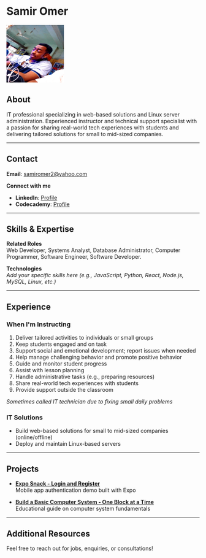 # Samir Omer

<img src="images/20190711_012102.jpg" alt="Profile photo" title="Profile photo" style="display:inline-block;margin:0 auto;width:150px;height:150px" />

## About

IT professional specializing in web-based solutions and Linux server administration. Experienced instructor and technical support specialist with a passion for sharing real-world tech experiences with students and delivering tailored solutions for small to mid-sized companies.

---

## Contact

**Email**: samiromer2@yahoo.com

**Connect with me**  
- **LinkedIn**: [Profile](https://www.linkedin.com/in/samir-omer-015bbb162/)  
- **Codecademy**: [Profile](https://www.codecademy.com/profiles/array6473567923)

---

## Skills & Expertise

**Related Roles**  
Web Developer, Systems Analyst, Database Administrator, Computer Programmer, Software Engineer, Software Developer.

**Technologies**  
*Add your specific skills here (e.g., JavaScript, Python, React, Node.js, MySQL, Linux, etc.)*

---

## Experience

### When I'm Instructing
1. Deliver tailored activities to individuals or small groups  
2. Keep students engaged and on task  
3. Support social and emotional development; report issues when needed  
4. Help manage challenging behavior and promote positive behavior  
5. Guide and monitor student progress  
6. Assist with lesson planning  
7. Handle administrative tasks (e.g., preparing resources)  
8. Share real-world tech experiences with students  
9. Provide support outside the classroom

*Sometimes called IT technician due to fixing small daily problems*

### IT Solutions
- Build web-based solutions for small to mid-sized companies (online/offline)
- Deploy and maintain Linux-based servers

---

## Projects

- **[Expo Snack - Login and Register](https://snack.expo.dev/@samiromer2/login-and-register)**  
  Mobile app authentication demo built with Expo

- **[Build a Basic Computer System - One Block at a Time](https://samir-omer.gitbook.io/build-a-basic-computer-system-one-block-at-a-time/)**  
  Educational guide on computer system fundamentals

---

## Additional Resources

Feel free to reach out for jobs, enquiries, or consultations!